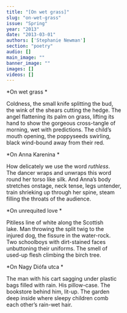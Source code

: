 ```yaml
---
title: "[On wet grass]"
slug: "on-wet-grass"
issue: "Spring"
year: "2013"
date: "2013-03-01"
authors: ['Stephanie Newman']
section: "poetry"
audio: []
main_image: ""
banner_image: ""
images: []
videos: []
---
```

*On wet grass *

 Coldness, the small knife splitting the bud,  
the wink of the shears cutting the hedge. The  
angel flattening its palm on grass, lifting its  
hand to show the gorgeous cross-tangle of  
morning, wet with predictions. The child’s  
mouth opening, the poppyseeds swirling,  
black wind-bound away from their red. 

 *On Anna Karenina *

 How delicately we use the word *ruthless*.  
The dancer wraps and unwraps this word  
round her torso like silk. And Anna’s body  
stretches onstage, neck tense, legs untender,  
train shrieking up through her spine, steam  
filling the throats of the audience.

 *On unrequited love *

 Pitiless line of white along the Scottish  
lake. Man throwing the split twig to the  
injured dog, the fissure in the water-rock.  
Two schoolboys with dirt-stained faces  
unbuttoning their uniforms. The smell of  
used-up flesh climbing the birch tree. 

 *On Nagy Diófa utca *

 The man with his cart sagging under plastic  
bags filled with rain. His pillow-case. The  
bookstore behind him, lit-up. The garden  
deep inside where sleepy children comb  
each other’s rain-wet hair. 



